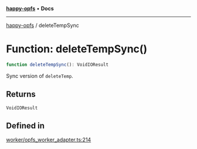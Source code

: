 [**happy-opfs**](../README.md) • **Docs**

***

[happy-opfs](../README.md) / deleteTempSync

# Function: deleteTempSync()

```ts
function deleteTempSync(): VoidIOResult
```

Sync version of `deleteTemp`.

## Returns

`VoidIOResult`

## Defined in

[worker/opfs\_worker\_adapter.ts:214](https://github.com/JiangJie/happy-opfs/blob/a4847fb43bf2d37df760679e172324cb91fbf2ca/src/worker/opfs_worker_adapter.ts#L214)
